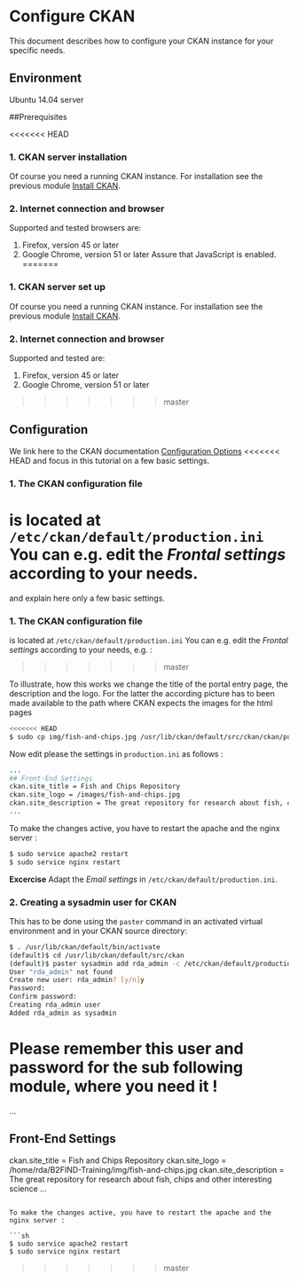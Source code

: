 # Configure CKAN
This document describes how to configure your CKAN instance for your specific needs.


## Environment
Ubuntu 14.04 server

##Prerequisites

<<<<<<< HEAD
### 1. CKAN server installation
Of course you need a running CKAN instance. For installation see the previous module [Install CKAN](04-install-CKAN.md).

### 2. Internet connection and browser
Supported and tested browsers are:
1. Firefox, version 45 or later
2. Google Chrome, version 51 or later
Assure that JavaScript is enabled.
=======
### 1. CKAN server set up
Of course you need a running CKAN instance. For installation see the previous module [Install CKAN](04-install-CKAN.md).

### 2. Internet connection and browser

Supported and tested are:

1. Firefox, version 45 or later
2. Google Chrome, version 51 or later
>>>>>>> master

## Configuration

We link here to the CKAN documentation [Configuration Options](http://docs.ckan.org/en/latest/maintaining/configuration.html)
<<<<<<< HEAD
and focus in this tutorial on a few basic settings.

### 1. The CKAN configuration file
is located at `/etc/ckan/default/production.ini`
You can e.g. edit the *Frontal settings* according to your needs.
=======
and explain here only a few basic settings.

### 1. The CKAN configuration file
is located at `/etc/ckan/default/production.ini`
You can e.g. edit the *Frontal settings* according to your needs, e.g. :
>>>>>>> master

To illustrate, how this works we change the title of the portal entry page, the description and the logo. For the latter the according picture has to been made available to the path where CKAN expects the images for the html pages 
```sh
<<<<<<< HEAD
$ sudo cp img/fish-and-chips.jpg /usr/lib/ckan/default/src/ckan/ckan/public/base/images/
```

Now edit please the settings in `production.ini` as follows : 

```sh
...
## Front-End Settings
ckan.site_title = Fish and Chips Repository
ckan.site_logo = /images/fish-and-chips.jpg
ckan.site_description = The great repository for research about fish, chips and other interesting science
...
```

To make the changes active, you have to restart the apache and the nginx server :

```sh
$ sudo service apache2 restart
$ sudo service nginx restart
```

**Excercise** 
Adapt the *Email settings* in `/etc/ckan/default/production.ini`.

### 2. Creating a sysadmin user for CKAN

This has to be done using the `paster` command in an activated virtual environment and in your CKAN source directory:

```sh
$ . /usr/lib/ckan/default/bin/activate
(default)$ cd /usr/lib/ckan/default/src/ckan
(default)$ paster sysadmin add rda_admin -c /etc/ckan/default/production.ini
User "rda_admin" not found
Create new user: rda_admin? [y/n]y
Password: 
Confirm password: 
Creating rda_admin user
Added rda_admin as sysadmin
```

Please remember this user and password for the sub following module, where you need it !
=======
...
## Front-End Settings
ckan.site_title = Fish and Chips Repository
ckan.site_logo = /home/rda/B2FIND-Training/img/fish-and-chips.jpg
ckan.site_description = The great repository for research about fish, chips and other interesting science
...
```

To make the changes active, you have to restart the apache and the nginx server :

```sh
$ sudo service apache2 restart
$ sudo service nginx restart
```

>>>>>>> master
